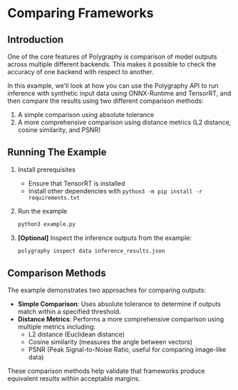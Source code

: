 # Comparing Frameworks


## Introduction

One of the core features of Polygraphy is comparison of model outputs across multiple
different backends. This makes it possible to check the accuracy of one backend with
respect to another.

In this example, we'll look at how you can use the Polygraphy API to run inference
with synthetic input data using ONNX-Runtime and TensorRT, and then compare the results
using two different comparison methods:

1. A simple comparison using absolute tolerance
2. A more comprehensive comparison using distance metrics (L2 distance, cosine similarity, and PSNR)


## Running The Example

1. Install prerequisites
    * Ensure that TensorRT is installed
    * Install other dependencies with `python3 -m pip install -r requirements.txt`

2. Run the example
    ```bash
    python3 example.py
    ```

3. **[Optional]** Inspect the inference outputs from the example:

    ```bash
    polygraphy inspect data inference_results.json
    ```

## Comparison Methods

The example demonstrates two approaches for comparing outputs:

- **Simple Comparison**: Uses absolute tolerance to determine if outputs match within a specified threshold.
- **Distance Metrics**: Performs a more comprehensive comparison using multiple metrics including:
  - L2 distance (Euclidean distance)
  - Cosine similarity (measures the angle between vectors)
  - PSNR (Peak Signal-to-Noise Ratio, useful for comparing image-like data)

These comparison methods help validate that frameworks produce equivalent results within acceptable margins.
